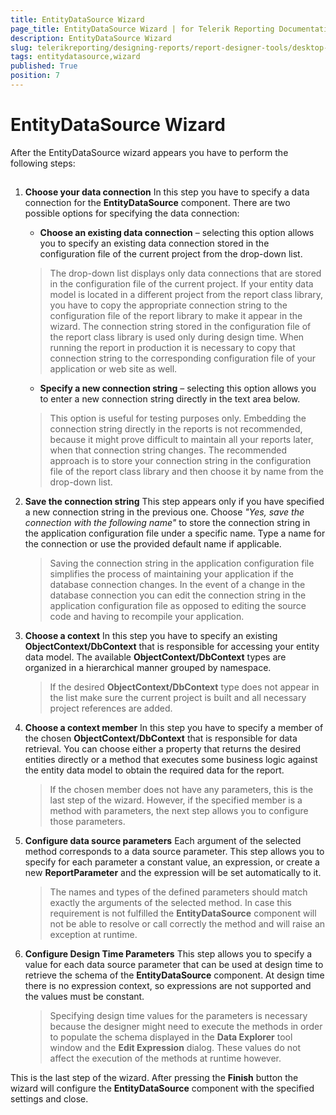 ```yaml
---
title: EntityDataSource Wizard
page_title: EntityDataSource Wizard | for Telerik Reporting Documentation
description: EntityDataSource Wizard
slug: telerikreporting/designing-reports/report-designer-tools/desktop-designers/tools/data-source-wizards/entitydatasource-wizard
tags: entitydatasource,wizard
published: True
position: 7
---
```


# EntityDataSource Wizard



After the EntityDataSource wizard appears you have to perform the following steps:

## 

1. __Choose your data connection__ In this step you have to specify a data connection for the __EntityDataSource__  component.               There are two possible options for specifying the data connection:             

   + __Choose an existing data connection__  – selecting this option allows you to                   specify an existing data connection stored in the configuration file of the current                   project from the drop-down list.                 

   >The drop-down list displays only data connections that are stored in the configuration file                     of the current project. If your entity data model is located in a different project from the report                     class library, you have to copy the appropriate connection string to the configuration file of the                     report library to make it appear in the wizard.                   The connection string stored in the configuration                     file of the report class library is used only during design time. When running the report in production                     it is necessary to copy that connection string to the corresponding configuration file of your application                     or web site as well.                   

   + __Specify a new connection string__  – selecting this option allows you to                   enter a new connection string directly in the text area below.                 

   >This option is useful for testing purposes only. Embedding the connection string directly in the reports                     is not recommended, because it might prove difficult to maintain all your reports later, when that connection                     string changes. The recommended approach is to store your connection string in the configuration file of the                     report class library and then choose it by name from the drop-down list.                   

1. __Save the connection string__ This step appears only if you have specified a new connection string in the previous one. Choose *"Yes, save the connection with the following name"*  to store the connection string in the application configuration file under a specific name. Type               a name for the connection or use the provided default name if applicable.             

   >Saving the connection string in the application configuration file simplifies the process of maintaining your application                 if the database connection changes. In the event of a change in the database connection you can edit the connection string                 in the application configuration file as opposed to editing the source code and having to recompile your application.               

1. __Choose a context__ In this step you have to specify an existing __ObjectContext/DbContext__  that is responsible for accessing your entity               data model. The available __ObjectContext/DbContext__  types are organized in a hierarchical manner grouped by namespace.

   >If the desired  __ObjectContext/DbContext__  type does not appear in the list make sure the current project is built and                 all necessary project references are added.               

1. __Choose a context member__ In this step you have to specify a member of the chosen __ObjectContext/DbContext__  that is responsible for data               retrieval. You can choose either a property that returns the desired entities directly or a method that               executes some business logic against the entity data model to obtain the required data for the report.             

   >If the chosen member does not have any parameters, this is the last step of the wizard. However, if                 the specified member is a method with parameters, the next step allows you to configure those parameters.               

1. __Configure data source parameters__ Each argument of the selected method corresponds to a data source parameter. This step allows you to               specify for each parameter a constant value, an expression, or create a new __ReportParameter__  and the expression               will be set automatically to it.             

   >The names and types of the defined parameters should match exactly the arguments of the selected method.                 In case this requirement is not fulfilled the  __EntityDataSource__  component will not be able to resolve or call                 correctly the method and will raise an exception at runtime.               

1. __Configure Design Time Parameters__ This step allows you to specify a value for each data source parameter that can be used at design time to               retrieve the schema of the __EntityDataSource__  component. At design time there is no expression context, so expressions are not supported and the values must be constant.             

   >Specifying design time values for the parameters is necessary because the designer might need to execute the                 methods in order to populate the schema displayed in the  __Data Explorer__  tool window and the  __Edit Expression__  dialog. These values do not affect the execution of the methods at runtime however.               

This is the last step of the wizard. After pressing the __Finish__  button the wizard will configure the           __EntityDataSource__  component with the specified settings and close.         
